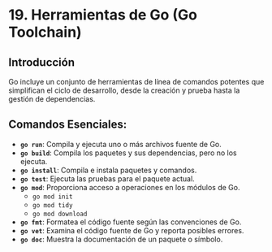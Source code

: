 # 19. Herramientas de Go (Go Toolchain)

## Introducción

Go incluye un conjunto de herramientas de línea de comandos potentes que simplifican el ciclo de desarrollo, desde la creación y prueba hasta la gestión de dependencias.

## Comandos Esenciales:

- **`go run`**: Compila y ejecuta uno o más archivos fuente de Go.
- **`go build`**: Compila los paquetes y sus dependencias, pero no los ejecuta.
- **`go install`**: Compila e instala paquetes y comandos.
- **`go test`**: Ejecuta las pruebas para el paquete actual.
- **`go mod`**: Proporciona acceso a operaciones en los módulos de Go.
  - `go mod init`
  - `go mod tidy`
  - `go mod download`
- **`go fmt`**: Formatea el código fuente según las convenciones de Go.
- **`go vet`**: Examina el código fuente de Go y reporta posibles errores.
- **`go doc`**: Muestra la documentación de un paquete o símbolo.
